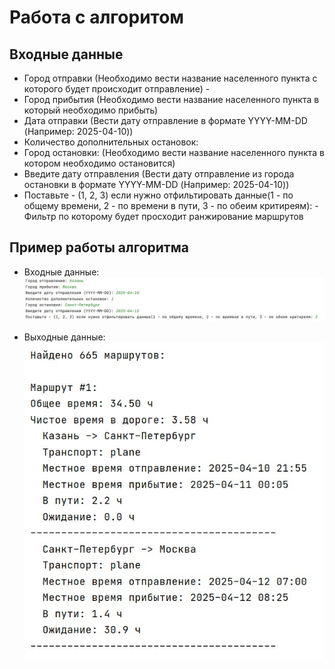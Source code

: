 # Работа с алгоритом

## Входные данные

- Город отправки (Необходимо вести название населенного пункта с которого будет происходит отправление) - 
- Город прибытия (Необходимо вести название населенного пункта в который необходимо прибыть)
- Дата отправки (Вести дату отправление в формате YYYY-MM-DD (Например: 2025-04-10))
- Количество дополнительных остановок:
- Город остановки: (Необходимо вести название населенного пункта в котором необходимо остановится)
- Введите дату отправления (Вести дату отправление из города остановки в формате YYYY-MM-DD (Например: 2025-04-10))
- Поставьте - (1, 2, 3) если нужно отфильтировать данные(1 - по общему времени, 2 - по времени в пути, 3 - по обеим критиреям): - Фильтр по которому будет просходит ранжирование маршрутов


## Пример работы алгоритма

- Входные данные:
![](image/Пример_входных_данных.jpg)

- Выходные данные:
![](image/Пример_выходных_данных.jpg)